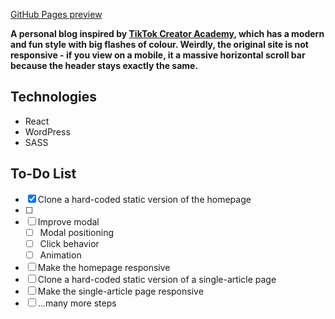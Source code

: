 [GitHub Pages preview](https://danedwardsdeveloper.github.io/Dan-Digresses/)

**A personal blog inspired by [TikTok Creator Academy](https://www.tiktok.com/creator-academy), which has a modern and fun style with big flashes of colour. Weirdly, the original site is not responsive - if you view on a mobile, it a massive horizontal scroll bar because the header stays exactly the same.**

## Technologies

- React
- WordPress
- SASS

## To-Do List

- [x] Clone a hard-coded static version of the homepage
- [ ]
- [ ] Improve modal
  - [ ] Modal positioning
  - [ ] Click behavior
  - [ ] Animation
- [ ] Make the homepage responsive
- [ ] Clone a hard-coded static version of a single-article page
- [ ] Make the single-article page responsive
- [ ] ...many more steps
